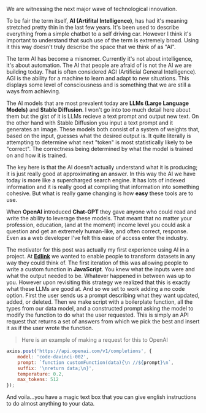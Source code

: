 We are witnessing the next major wave of technological innovation.

To be fair the term itself, **AI (Artifital Intelligence)**, has had it's meaning stretched pretty thin in the last few years. It's been used to describe everything from a simple chatbot to a self driving car. However I think it's important to understand that such use of the term is extremely broad. Using it this way doesn't truly describe the space that we think of as "AI".

The term AI has become a misnomer. Currently it's not about intelligence, it's about automation. The AI that people are afraid of is not the AI we are building today. That is often considered AGI (Artificial General Intelligence). AGI is the ability for a machine to learn and adapt to new situations. This displays some level of consciousness and is something that we are still a ways from achieving.

The AI models that are most prevalent today are **LLMs (Large Language Models)** and **Stable Diffusion**. I won't go into too much detail here about them but the gist of it is LLMs recieve a text prompt and output new text. On the other hand with Stable Diffusion you input a text prompt and it generates an image. These models both consist of a system of weights that, based on the input, guesses what the desired output is. It quite literally is attempting to determine what next "token" is most statistically likely to be "correct". The correctness being determined by what the model is trained on and how it is trained.

The key here is that the AI doesn't actually understand what it is producing; it is just really good at approximating an answer. In this way the AI we have today is more like a supercharged search engine. It has lots of indexed information and it is really good at compiling that information into something cohesive. But what is really game changing is how **easy** these tools are to use.

When **OpenAI** introduced **Chat-GPT** they gave anyone who could read and write the ability to leverage these models. That meant that no matter your profession, education, (and at the moment) income level you could ask a question and get an extremely human-like, and often correct, response. Even as a web developer I've felt this ease of access enter the industry.

The motivator for this post was actually my first experience using AI in a project. At **[Edlink](https://ed.link)** we wanted to enable people to transform datasets in any way they could think of. The first iteration of this was allowing people to write a custom function in **JavaScript**. You knew what the inputs were and what the output needed to be. Whatever happened in between was up to you. However upon revisiting this strategy we realized that this is exactly what these LLMs are good at. And so we set to work adding a no code option. First the user sends us a prompt describing what they want updated, added, or deleted. Then we make script with a boilerplate function, all the types from our data model, and a constructed prompt asking the model to modify the function to do what the user requested. This is simply an API request that returns a set of answers from which we pick the best and insert it as if the user wrote the function. 

> Here is an example of making a request for this to OpenAI

```javascript
axios.post('https://api.openai.com/v1/completions', {
    model: 'code-davinci-002',
    prompt: `function customFunction(data){\n //${prompt}\n`,
    suffix: '\nreturn data;\n}',
    temperature: 0.2,
    max_tokens: 512
});
```


And voila...you have a magic text box that you can give english instructions to do almost anything to your data.